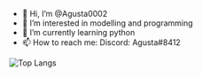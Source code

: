 - 👋 Hi, I’m @Agusta0002
- 👀 I’m interested in modelling and programming
- 🌱 I’m currently learning python
- 📫 How to reach me:
    Discord: Agusta#8412

<!---
Agusta0002/Agusta0002 is a ✨ special ✨ repository because its `README.md` (this file) appears on your GitHub profile.
You can click the Preview link to take a look at your changes.
--->

![Top Langs](https://github-readme-stats.vercel.app/api/top-langs/?username=Agusta0002&hide=css,scss,html&theme=tokyonight)
